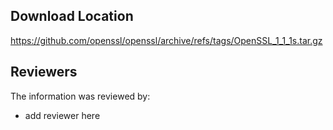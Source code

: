 ## Download Location

https://github.com/openssl/openssl/archive/refs/tags/OpenSSL_1_1_1s.tar.gz

## Reviewers

The information was reviewed by:

* add reviewer here